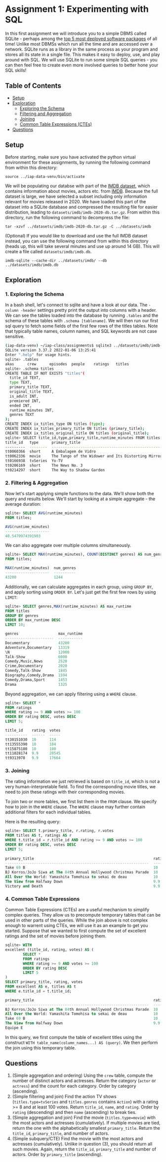 # Assignment 1: Experimenting with SQL

In this first assignment we will introduce you to a simple DBMS called SQLite - perhaps among the [top 5 most deployed software packages](https://www.sqlite.org/mostdeployed.html) of all time! Unlike most DBMSs which run all the time and are accessed over a network. SQLite runs as a library in the same process as your program and stores all its state in a single file. This makes it easy to deploy, use, and play around with SQL. We will use SQLite to run some simple SQL queries - you can then feel free to create even more involved queries to better hone your SQL skills!

## Table of Contents
- [Setup](#setup)
- [Exploration](#exploration)
  * [Exploring the Schema](#1-exploring-the-schema)
  * [Filtering and Aggregation](#2-filtering--aggregation)
  * [Joining](#3-joining)
  * [Common Table Expressions (CTEs)](#4-common-table-expressions)
- [Questions](#questions)


## Setup

Before starting, make sure you have activated the python virtual environment for these assignments, by running the following command from within this directory:

```
source ../iap-data-venv/bin/activate
```

We will be populating our databse with part of the [IMDB dataset](https://developer.imdb.com/non-commercial-datasets/), which contains information about movies, actors etc. from [IMDB](https://www.imdb.com/). Because the full dataset is large, we have selected a subset including only information relevant for movies released in 2020. We have loaded this part of the dataset into a SQLite database and compressed the resulting file for easier distribution, leading to `datasets/imdb/imdb-2020-db.tar.gz`. From within this directory, run the following command to decompress the file:

```
tar -xzvf ../datasets/imdb/imdb-2020-db.tar.gz -C ../datasets/imdb
```

(Optional) If you would like to download and use the full IMDB dataset instead, you can use the following command from within this directory (heads up, this will take several minutes and use up around 14 GB). This will create a file called `datasets/imdb/imdb.db`.

```
imdb-sqlite --cache-dir ../datasets/imdb/ --db ../datasets/imdb/imdb.db
```

## Exploration

### 1. Exploring the Schema

In a bash shell, let's connect to sqlite and have a look at our data. The ``-column -header`` settings pretty print the output into columns with a header. We can see the tables loaded into the database by running ``.tables`` and the schema of these tables with ``.schema [tablename]``. We will then run our first sql query to fetch some fields of the first few rows of the titles tables. Note that typically table names, column names, and SQL keywords are not case sensitive.

```sh
(iap-data-venv) ~/iap-class/assignments$ sqlite3 ../datasets/imdb/imdb-2020.db -column -header
SQLite version 3.37.2 2022-01-06 13:25:41
Enter ".help" for usage hints.
sqlite> .tables
akas      crew      episodes  people    ratings   titles  
sqlite> .schema titles
CREATE TABLE IF NOT EXISTS "titles"(
  title_id TEXT,
  type TEXT,
  primary_title TEXT,
  original_title TEXT,
  is_adult INT,
  premiered INT,
  ended INT,
  runtime_minutes INT,
  genres TEXT
);
CREATE INDEX ix_titles_type ON titles (type);
CREATE INDEX ix_titles_primary_title ON titles (primary_title);
CREATE INDEX ix_titles_original_title ON titles (original_title);
sqlite> SELECT title_id,type,primary_title,runtime_minutes FROM titles LIMIT 5;
title_id   type      primary_title                                       runtime_minutes
---------  --------  --------------------------------------------------  ---------------
tt0060366  short     A Embalagem de Vidro                                11             
tt0062336  movie     The Tango of the Widower and Its Distorting Mirror  70             
tt0166938  tvSeries  Yo-TV                                                              
tt0206169  short     The News No. 3                                      3              
tt0214297  short     The Way to Shadow Garden                            10     
``` 

### 2. Filtering & Aggregation

Now let's start applying simple functions to the data. We'll show both the query and results below. We'll start by looking at a simple aggregate - the average duration:

```sql
sqlite> SELECT AVG(runtime_minutes) 
FROM titles;

AVG(runtime_minutes)
--------------------
40.5470974391903  
```

We can also aggregate over multiple columns simultaneously.

```sql
sqlite> SELECT MAX(runtime_minutes), COUNT(DISTINCT genres) AS num_genres 
FROM titles;

MAX(runtime_minutes)  num_genres
--------------------  ----------
43200                 1244      
```

Additionally, we can calculate aggregates in each group, using `GROUP BY`, and apply sorting using `ORDER BY`. Let's just get the first few rows by using ``LIMIT``:

```sql
sqlite> SELECT genres,MAX(runtime_minutes) AS max_runtime 
FROM titles 
GROUP BY genres 
ORDER BY max_runtime DESC 
LIMIT 10;

genres                  max_runtime
----------------------  -----------
Documentary             43200      
Adventure,Documentary   13319      
\N                      12000      
Talk-Show               6000       
Comedy,Music,News       2520       
Crime,Documentary       2020       
Comedy,Talk-Show        1845       
Biography,Comedy,Drama  1594       
Comedy,Drama,Sport      1453       
Drama                   1325        
```

Beyond aggregation, we can apply filtering using a `WHERE` clause.

```sql
sqlite> SELECT * 
FROM ratings 
WHERE rating >= 9 AND votes >= 100 
ORDER BY rating DESC, votes DESC 
LIMIT 5;

title_id    rating  votes
----------  ------  -----
tt30151030  10      114  
tt13555390  10      104  
tt15875180  10      100  
tt11028174  9.9     20545
tt9313978   9.9     17664  
```

### 3. Joining

The rating information we just retrieved is based on `title_id`, which is not a very human-interpretable field. To find the corresponding movie titles, we need to join these ratings with their corresponding movies.


To join two or more tables, we first list them in the `FROM` clause. We specify how to join in the `WHERE` clause. The `WHERE` clause may further contain additional filters for each individual tables.

Here is the resulting query:

```sql
sqlite> SELECT t.primary_title, r.rating, r.votes 
FROM titles AS t, ratings AS r 
WHERE t.title_id = r.title_id AND rating >= 9 AND votes >= 100 
ORDER BY rating DESC, votes DESC 
LIMIT 5;
                      
primary_title                                                      rating  votes
-----------------------------------------------------------------  ------  -----
Take 69 B                                                          10      114  
BJ Korros/JoJo Siwa at The 84th Annual Hollywood Christmas Parade  10      104  
All Over the World: Yamashita Tomohisa to sekai de deau            10      100  
The View from Halfway Down                                         9.9     20545
Victory and Death                                                  9.9     17664
```    

### 4. Common Table Expressions
Common Table Expressions (CTEs) are a useful mechanism to simplify complex queries. They allow us to precompute temporary tables that can be used in other parts of the queries. While the join above is not complex enough to warrent using CTEs, we will use it as an example to get you started. Suppose that we wanted to first compute the set of excellent ratings and the set of movies before joining them.

```sql
sqlite> WITH 
excellent (title_id, rating, votes) AS ( 
        SELECT * 
        FROM ratings 
        WHERE rating >= 9 AND votes >= 100 
        ORDER BY rating DESC 
        LIMIT 5
)
SELECT primary_title, rating, votes
FROM excellent AS e, titles AS t
WHERE e.title_id = t.title_id;

primary_title                                                      rating  votes
-----------------------------------------------------------------  ------  -----
BJ Korros/JoJo Siwa at The 84th Annual Hollywood Christmas Parade  10      104  
All Over the World: Yamashita Tomohisa to sekai de deau            10      100  
Take 69 B                                                          10      114  
The View from Halfway Down                                         9.9     20545
Equipe E 
```

In this query, we first compute the table of excellent titles using the construct `WITH table_name(column_names...) AS (query)`. We then perform the join using this temporary table. 


## Questions


1. (Simple aggregation and ordering) Using the `crew` table, compute the number of distinct actors and actresses. Return the category (`actor` or `actress`) and the count for each category. Order by category (ascending).
2. (Simple filtering and join) Find the action TV shows (`titles.type=tvSeries` and `titles.genres` contains `Action`) with a rating >= 8 and at least 100 votes. Return `title_id`, `name`, and `rating`. Order by `rating` (descending) and then `name` (ascending) to break ties.
3. (Simple aggregation and join) Find the movie (`titles.type=movie`) with the most actors and actresses (cumulatively). If multiple movies are tied, return the one with the alphabetically smallest `primary_title`. Return the `title_id`, `primary_title`, and number of actors.
4. (Simple subquery/CTE) Find the movie with the most actors and actresses (cumulatively). Unlike in question (3), you should return all such movies. Again, return the `title_id`, `primary_title` and number of actors. Order by `primary_title` (ascending).
